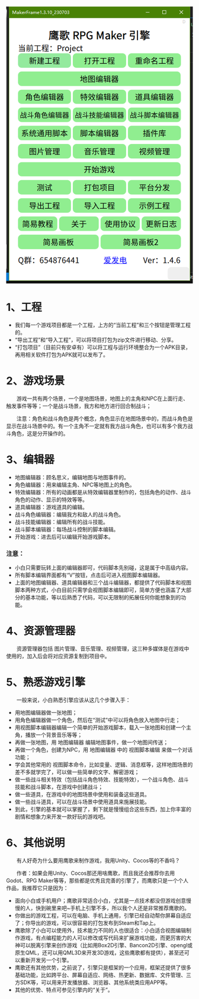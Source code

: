 ![1688903539999](image/1.引擎简介/1688903539999.png)

# 1、工程

* 我们每一个游戏项目都是一个工程，上方的“当前工程”和三个按钮是管理工程的。
* “导出工程”和“导入工程”，可以将项目打包为zip文件进行移动、分享。
* “打包项目”（目前只有安卓有）可以将工程与运行环境整合为一个APK目录，再用相关软件打包为APK就可以发布了。

# 2、游戏场景

&emsp;&emsp;游戏一共有两个场景，一个是地图场景，地图上的主角和NPC在上面行走、触发事件等等；一个是战斗场景，我方和地方进行回合制战斗；

&emsp;&emsp;注意：角色和战斗角色是两个概念，角色显示在地图场景中的，而战斗角色是显示在战斗场景中的。有一个主角不一定就有我方战斗角色，也可以有多个我方战斗角色，这是分开操作的。

# 3、编辑器

* 地图编辑器：顾名思义，编辑地图与地图事件的。
* 角色编辑器：用来编辑主角、NPC等地图上的角色。
* 特效编辑器：所有的动画都是从特效编辑器里制作的，包括角色的动作、战斗角色的动作、显示的特效等等。
* 道具编辑器：游戏道具的编辑。
* 战斗角色编辑器：编辑我方和敌人的战斗角色。
* 战斗技能编辑器：编辑所有的战斗技能。
* 战斗脚本编辑器：每场战斗控制的脚本编辑。
* 开始游戏：进去后可以编辑开始游戏脚本。

### 注意：

* 小白只需要玩转上面的编辑器即可，代码脚本先别碰，这是属于中高级内容。
* 所有脚本编辑界面都有“V”按钮，点击后可进入视图脚本编辑器。
* 上面的地图编辑器、道具编辑器和三个战斗编辑器，都提供了代码脚本和视图脚本两种方式，小白目前只需学会视图脚本编辑即可，简单方便也涵盖了大部分的基本功能，等以后熟悉了代码，可以无限制的拓展任何你能想象到的功能。

# 4、资源管理器

&emsp;&emsp;资源管理器包括 图片管理、音乐管理、视频管理，这三种多媒体是在游戏中使用的，加入后会将对应资源复制到项目中。

# 5、熟悉游戏引擎

&emsp;&emsp;一般来说，小白熟悉引擎应该从这几个步骤入手：

* 用地图编辑器做一张地图；
* 用角色编辑器做一个角色，然后在“测试”中可以将角色放入地图中行走；
* 用视图脚本编辑器编辑一个简单的开始游戏脚本，载入一张地图和创建一个主角，播放一个背景音乐等等；
* 再做一张地图，用 地图编辑器 编辑地图事件，做一个地图间传送；
* 再做一个角色，创建为NPC，用 地图编辑器 中的 视图脚本编辑 来做一个对话功能；
* 学会其他常用的 视图脚本命令，比如变量、逻辑、消息框等，这样地图场景的差不多就学完了，可以做一些简单的文字、解密游戏；
* 做一些战斗相关特效（包括战斗角色特效、技能特效），一个战斗角色、战斗技能和战斗脚本，在游戏中创建战斗；
* 做一些道具，在游戏中的地图场景中使用和装备这些道具。
* 做一些战斗道具，可以在战斗场景中使用道具来施展技能。
* 到此，引擎的基本就可以掌握了，剩下就是慢慢组合这些东西，加上你丰富的剧情和想象力来开发一款好玩的游戏吧。

# 6、其他说明

&emsp;&emsp;有人好奇为什么要用鹰歌来制作游戏，我用Unity、Cocos等的不香吗？

&emsp;&emsp;作者：如果会用Unity、Cocos那还用啥鹰歌，而且我还会推荐你去用Godot、RPG Maker等等，那些都是优秀且完善的引擎了，而鹰歌只是一个个人作品，我推荐它只是因为：

* 面向小白或手机用户；鹰歌非常适合小白，尤其是一点技术都没但游戏创意慢慢的人，快到碗里来吧~手机上引擎不多，所以我个人还是非常推荐鹰歌的。
* 你做出的游戏工程，可以在电脑、手机上通用，引擎已经自动帮你屏幕自适应了；你导出的游戏，可以很容易的打包发布到Steam和Tap上。
* 鹰歌除了小白可以使用外，技术能力不同的人也很适合：小白适合视图编辑制作游戏，有点编程能力的人可以修改或写代码来扩展游戏功能，而更厉害的大神可以脱离引擎来创作游戏（比如用Box2D引擎、Bancon2D引擎、opengl或原生QML，还可以用QML3D来开发3D游戏，这些鹰歌都有提供），甚至还可以重新开发另一个引擎。
* 鹰歌还有其他优势，之前说了，引擎只是框架的一个应用，框架还提供了很多基础功能，比如跨平台、屏幕自适应、网络、热更新、数据库、文件管理、三方SDK等，可以用来开发播放器、浏览器、其他系统类应用APP等。
* 其他的优势、特点可参见引擎内的“关于”。
